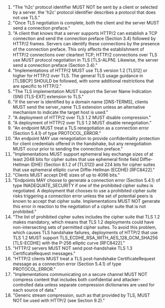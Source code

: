 1. "The 'h2c' protocol identifier MUST NOT be sent by a client or selected by a server. the 'h2c' protocol identifier describes a protocol that does not use TLS."
2. "Once TLS negotiation is complete, both the client and the server MUST send a connection preface."
3. "A client that knows that a server supports HTTP/2 can establish a TCP connection and send the connection preface (Section 3.4) followed by HTTP/2 frames. Servers can identify these connections by the presence of the connection preface. This only aﬀects the establishment of HTTP/2 connections over cleartext TCP; HTTP/2 connections over TLS use MUST protocol negotiation in TLS [TLS-ALPN]. Likewise, the server send a connection preface (Section 3.4)."
188. "Implementations of HTTP/2 MUST use TLS version 1.2 [TLS12] or higher for HTTP/2 over TLS. The general TLS usage guidance in [TLSBCP] SHOULD be followed, with some additional restrictions that are specific to HTTP/2."
189. "The TLS implementation MUST support the Server Name Indication (SNI) [TLS-EXT] extension to TLS."
190. "If the server is identified by a domain name [DNS-TERMS], clients MUST send the server_name TLS extension unless an alternative mechanism to indicate the target host is used."
191. "A deployment of HTTP/2 over TLS 1.2 MUST disable compression."
192. "A deployment of HTTP/2 over TLS 1.2 MUST disable renegotiation."
193. "An endpoint MUST treat a TLS renegotiation as a connection error (Section 5.4.1) of type PROTOCOL_ERROR."
194. "An endpoint MAY use renegotiation to provide confidentiality protection for client credentials offered in the handshake, but any renegotiation MUST occur prior to sending the connection preface."
195. "Implementations MUST support ephemeral key exchange sizes of at least 2048 bits for cipher suites that use ephemeral finite field Diffie-Hellman (DHE) (Section 8.1.2 of [TLS12]) and 224 bits for cipher suites that use ephemeral elliptic curve Diffie-Hellman (ECDHE) [RFC8422]."
196. "Clients MUST accept DHE sizes of up to 4096 bits."
197. "Endpoints MAY choose to generate a connection error (Section 5.4.1) of type INADEQUATE_SECURITY if one of the prohibited cipher suites is negotiated. A deployment that chooses to use a prohibited cipher suite risks triggering a connection error unless the set of potential peers is known to accept that cipher suite. Implementations MUST NOT generate this error in reaction to the negotiation of a cipher suite that is not prohibited."
198. "The list of prohibited cipher suites includes the cipher suite that TLS 1.2 makes mandatory, which means that TLS 1.2 deployments could have non-intersecting sets of permitted cipher suites. To avoid this problem, which causes TLS handshake failures, deployments of HTTP/2 that use TLS 1.2 MUST support TLS_ECDHE_RSA_WITH_AES_128_GCM_SHA256 [TLS-ECDHE] with the P-256 elliptic curve [RFC8422]."
199. "HTTP/2 servers MUST NOT send post-handshake TLS 1.3 CertificateRequest messages."
200. "HTTP/2 clients MUST treat a TLS post-handshake CertificateRequest message as a connection error (Section 5.4.1) of type PROTOCOL_ERROR."
206. "Implementations communicating on a secure channel MUST NOT compress content that includes both confidential and attacker-controlled data unless separate compression dictionaries are used for each source of data."
208. "Generic stream compression, such as that provided by TLS, MUST NOT be used with HTTP/2 (see Section 9.2)."